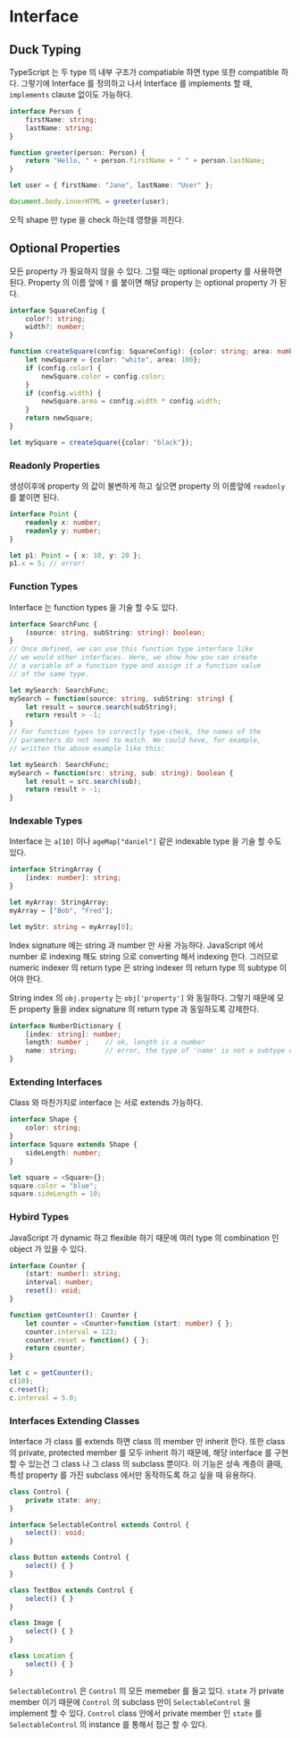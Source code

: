 # Interface

## Duck Typing
TypeScript 는 두 type 의 내부 구조가 compatiable 하면 type 또한 compatible 
하다. 그렇기에 Interface 를 정의하고 나서 Interface 를 implements 할 때, 
`implements` clause 없이도 가능하다.

```typescript
interface Person {
    firstName: string;
    lastName: string;
}

function greeter(person: Person) {
    return "Hello, " + person.firstName + " " + person.lastName;
}

let user = { firstName: "Jane", lastName: "User" };

document.body.innerHTML = greeter(user);
```

오직 shape 만 type 을 check 하는데 영향을 끼친다.

## Optional Properties

모든 property 가 필요하지 않을 수 있다. 그럴 때는 optional property 를 
사용하면 된다. Property 의 이름 앞에 `?` 를 붙이면 해당 property 는 
optional property 가 된다.

```typescript
interface SquareConfig {
    color?: string;
    width?: number;
}

function createSquare(config: SquareConfig): {color: string; area: number} {
    let newSquare = {color: "white", area: 100};
    if (config.color) {
        newSquare.color = config.color;
    }
    if (config.width) {
        newSquare.area = config.width * config.width;
    }
    return newSquare;
}

let mySquare = createSquare({color: "black"});
```

### Readonly Properties
생성이후에 property 의 값이 불변하게 하고 싶으면 property 의 이름앞에 
`readonly` 를 붙이면 된다.

```typescript
interface Point {
    readonly x: number;
    readonly y: number;
}

let p1: Point = { x: 10, y: 20 };
p1.x = 5; // error!
```

### Function Types
Interface 는 function types 을 기술 할 수도 있다.

```typescript
interface SearchFunc {
    (source: string, subString: string): boolean;
}
// Once defined, we can use this function type interface like 
// we would other interfaces. Here, we show how you can create 
// a variable of a function type and assign it a function value 
// of the same type.

let mySearch: SearchFunc;
mySearch = function(source: string, subString: string) {
    let result = source.search(subString);
    return result > -1;
}
// For function types to correctly type-check, the names of the 
// parameters do not need to match. We could have, for example, 
// written the above example like this:

let mySearch: SearchFunc;
mySearch = function(src: string, sub: string): boolean {
    let result = src.search(sub);
    return result > -1;
}
```

### Indexable Types
Interface 는 `a[10]` 이나 `ageMap["daniel"]` 같은 indexable type 을 
기술 할 수도 있다.

```typescript
interface StringArray {
    [index: number]: string;
}

let myArray: StringArray;
myArray = ["Bob", "Fred"];

let myStr: string = myArray[0];
```

Index signature 에는 string 과 number 만 사용 가능하다. JavaScript 에서 
number 로 indexing 해도 string 으로 converting 해서 indexing 한다. 
그러므로 numeric indexer 의 return type 은 string indexer 의 return type 의 
subtype 이어야 한다.

String index 의 `obj.property` 는 `obj['property']` 와 동일하다. 그렇기 때문에 
모든 property 들을 index signature 의 return type 과 동일하도록 강제한다. 

```typescript
interface NumberDictionary {
    [index: string]: number;
    length: number ;    // ok, length is a number
    name: string;       // error, the type of 'name' is not a subtype of the indexer
}
```

### Extending Interfaces

Class 와 마찬가지로 interface 는 서로 extends 가능하다.

```typescript
interface Shape {
    color: string;
}
interface Square extends Shape {
    sideLength: number;
}

let square = <Square>{};
square.color = "blue";
square.sideLength = 10;
```

### Hybird Types

JavaScript 가 dynamic 하고 flexible 하기 때문에 여러 type 의 combination 인 
object 가 있을 수 있다. 

```typescript
interface Counter {
    (start: number): string;
    interval: number;
    reset(): void;
}

function getCounter(): Counter {
    let counter = <Counter>function (start: number) { };
    counter.interval = 123;
    counter.reset = function() { };
    return counter;
}

let c = getCounter();
c(10);
c.reset();
c.interval = 5.0;
```

### Interfaces Extending Classes

Interface 가 class 를 extends 하면 class 의 member 만 inherit 한다. 
또한 class 의 private, protected member 를 모두 inherit 하기 때문에, 
해당 interface 를 구현할 수 있는건 그 class 나 그 class 의 subclass 뿐이다. 
이 기능은 상속 계층이 클때, 특성 property 를 가진 subclass 에서만 동작하도록 
하고 싶을 때 유용하다.

```typescript
class Control {
    private state: any;
}

interface SelectableControl extends Control {
    select(): void;
}

class Button extends Control {
    select() { }
}

class TextBox extends Control {
    select() { }
}

class Image {
    select() { }
}

class Location {
    select() { }
}
```

`SelectableControl` 은 `Control` 의 모든 memeber 를 들고 있다. `state` 가 
private member 이기 때문에 `Control` 의 subclass 만이 `SelectableControl` 을 
implement 할 수 있다. `Control` class 안에서 private member 인 `state` 를 
`SelectableControl` 의 instance 를 통해서 접근 할 수 있다. 
